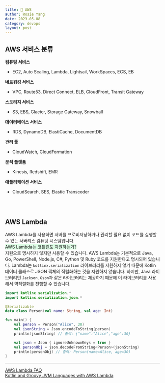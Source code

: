 ```yaml
---
title: 🍋 AWS
author: Rosie Yang
date: 2023-05-08
category: devops
layout: post
---
```


## AWS 서비스 분류
**컴퓨팅 서비스**   
+ EC2, Auto Scaling, Lambda, Lightsail, WorkSpaces, ECS, EB  

**네트워킹 서비스**  
+ VPC, Route53, Direct Connect, ELB, CloudFront, Transit Gateway  

**스토리지 서비스**  
+ S3, EBS, Glacier, Storage Gateway, Snowball  

**데이터베이스 서비스**  
+ RDS, DynamoDB, ElastiCache, DocumentDB

**관리 툴**
+ CloudWatch, CloudFormation

**분석 플랫폼**
+ Kinesis, Redshift, EMR

**애플리케이션 서비스**  
+ CloudSearch, SES, Elastic Transcoder

<br><br>

## AWS Lambda
AWS Lambda를 사용하면 서버를 프로비저닝하거나 관리할 필요 없이 코드를 실행할 수 있는 서버리스 컴퓨팅 시스템입니다.  
<span style="background-color:#DCFFE4">AWS Lambda는 코틀린도 지원하는가?</span>  
지원으로 명시하지 않지만 사용할 수 있습니다. AWS Lambda는 기본적으로 Java, Go, PowerShell, Node.js, C#, Python 및 Ruby 코드를 지원한다고 명시되어 있습니다. Lambda는 ```kotlinx.serialization``` 라이브러리를 지원하지 않기 때문에 Kotlin 데이터 클래스로 JSON 객체의 직렬화하는 것을 지원하지 않습니다. 하지만, Java 라이브러리인 ```Jackson```, ```Gson```과 같은 라이브러리는 제공하기 때문에 이 라이브러리를 사용해서 역직렬화를 진행할 수 있습니다.  
```kotlin
import kotlinx.serialization.*
import kotlinx.serialization.json.*

@Serializable
data class Person(val name: String, val age: Int)

fun main() {
    val person = Person("Alice", 30)
    val jsonString = Json.encodeToString(person)
    println(jsonString) // 출력: {"name":"Alice","age":30}

    val json = Json { ignoreUnknownKeys = true }
    val personObj = json.decodeFromString<Person>(jsonString)
    println(personObj) // 출력: Person(name=Alice, age=30)
}
```


<hr/>

[AWS Lambda FAQ](https://aws.amazon.com/ko/lambda/faqs/)  
[Kotlin and Groovy JVM Languages with AWS Lambda](https://aws.amazon.com/ko/blogs/compute/kotlin-and-groovy-jvm-languages-with-aws-lambda/)

<div style="padding:3px; margin:200px 0;"></div>   
